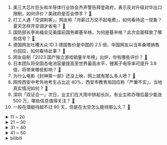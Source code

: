 1. 美三大芯片巨头和半导体行业协会齐声警告拜登政府，表示反对升级对华出口限制，如何评价？美政府是否会停手？ [:link:](https://www.zhihu.com/question/612701292)
2. 打工人遇「空调刺客」，网友称「月薪过万交不起电费」，如何看待这一现象？夏天怎样开空调才省电？ [:link:](https://www.zhihu.com/question/612715852)
3. 国防部长李尚福会见美国前国务卿基辛格，为何是基辛格？此次会面释放了哪些信号？ [:link:](https://www.zhihu.com/question/612773618)
4. 德国网友吐槽大众 ID.3 德国售价是中国的 2.5 倍，中国网友以当年桑塔纳售价回应，如何看待此事？ [:link:](https://www.zhihu.com/question/612707004)
5. 网友自制「2023 国产独立游戏销量半年榜」出炉，你有哪些评价？ [:link:](https://www.zhihu.com/question/612688212)
6. 日本团队将全固态电池容量提高至世界最高水平，锂离子电导率可提升 3.8 倍，将带来哪些影响？ [:link:](https://www.zhihu.com/question/612473880)
7. 为什么电影《封神第一部》还没上映，网上就有那么多人喷？ [:link:](https://www.zhihu.com/question/612090137)
8. 网传西安中考外地考生占比近 40%，西安市教育局回应称「严重不实」，当地真实情况如何？ [:link:](https://www.zhihu.com/question/612744250)
9. 深圳「双证合一」次日，业主们在大雨中排起长队，有业主称办理后最少能涨 500 万，哪些信息值得关注？ [:link:](https://www.zhihu.com/question/612659896)
10. 一般在潜艇待超不过 90 天，但是在太空怎么能待那么久？ [:link:](https://www.zhihu.com/question/465762854)
<details>
<summary>11 ~ 20</summary>

11. 多名群众通过媒体问政平台反映「贩卖学位」行为，郑州教育局官员「爆粗口要求记者撤留言」，如何看待此事？ [:link:](https://www.zhihu.com/question/612674154)
12. 河北保定公交大面积停运，省会石家庄紧急调集公交车支援 ，出现公交大面积停运的原因有哪些，如何应对？ [:link:](https://www.zhihu.com/question/612135833)
13. 是什么让 90 后、00 后重拾起了父辈们的持家传统？如今爱存钱与父辈们有何不一样？ [:link:](https://www.zhihu.com/question/612271386)
14. 广州一职校食堂吃出胶制异物，学校称异物是鸭子眼球膜，市监局「已责令涉事食堂关闭」，如何看待此事？ [:link:](https://www.zhihu.com/question/612672243)
15. 乌军称俄军在东北战线「陈兵超 10 万」，试图冲破防线，具体形势如何？ [:link:](https://www.zhihu.com/question/612684594)
16. 汽车轮胎爆了一个，为什么不能只换这一个？ [:link:](https://www.zhihu.com/question/605448823)
17. 为什么郭襄生日那天杨过拜见了所有长辈唯独没和郭襄好好说几句话？ [:link:](https://www.zhihu.com/question/407740593)
18. 下半年的货币政策会怎么走，还有降息降准的可能吗？ [:link:](https://www.zhihu.com/question/612271502)
19. 男子花百元订蛋糕只有一层奶油，该事件的具体情况是什么？ [:link:](https://www.zhihu.com/question/611320356)
20. 「211」本科生应聘工厂遭爽约因「被嫌学历高」，高学历为何也被歧视？你经历过怎样的职场歧视？如何应对？ [:link:](https://www.zhihu.com/question/612701753)
</details>
<details>
<summary>21 ~ 30</summary>

21. 售价 14.58 万元起，红旗HS3 能否满足年轻人对人生第一台 SUV 的期待？ [:link:](https://www.zhihu.com/question/612578573)
22. 中国足协宣布处罚公告，武汉三镇球员韦世豪辱骂裁判，停赛 6 场+罚款 6 万，哪些信息值得关注？ [:link:](https://www.zhihu.com/question/612691617)
23. 将金属铁（Fe）打磨得非常光滑，那么它是否能替代镜子？ [:link:](https://www.zhihu.com/question/612070544)
24. 猫猫知道我亲亲它是在表达善意吗？ [:link:](https://www.zhihu.com/question/611176149)
25. 为什么现在喜欢钓鱼的年轻人越来越多？ [:link:](https://www.zhihu.com/question/437779730)
26. 《不完美受害人》第 1-6 集拍得如何？有哪些值得关注的剧情点？ [:link:](https://www.zhihu.com/question/612673909)
27. 哪位摄影师或摄影作品对你拍照产生过深远影响？ [:link:](https://www.zhihu.com/question/607563038)
28. 《英雄联盟》中还有没有类似「虚空索敌」这类破圈的技能名称？ [:link:](https://www.zhihu.com/question/609136192)
29. 如何评价《未定事件簿》三周年即将推出的可互动卡面及解锁机制？ [:link:](https://www.zhihu.com/question/612175634)
30. 过了 25 岁，你对哪些事情的态度突然就转变了？ [:link:](https://www.zhihu.com/question/612528639)
</details>
<details>
<summary>31 ~ 40</summary>

31. 为什么感觉线性代数比高数难学？ [:link:](https://www.zhihu.com/question/532270320)
32. NBA休赛期，各路豪强都在补强，只有卫冕冠军掘金队没有任何动作，下个赛季掘金还会夺冠吗？ [:link:](https://www.zhihu.com/question/612284795)
33. 为什么nahida翻译成纳西妲？不应该是纳希妲吗？ [:link:](https://www.zhihu.com/question/595924866)
34. 县城新中产「拿三线工资，过一线生活」，怎样看待这种生活方式？ [:link:](https://www.zhihu.com/question/612059036)
35. 网友吐槽自己是「好学生心态受害者」，「追求夸奖、逃避出错、害怕指责」，如何摆脱这一心态带来的负面影响？ [:link:](https://www.zhihu.com/question/612691351)
36. 发改委称「将抓紧制定出台恢复和扩大消费的政策，并制定关于营造放心消费环境的政策文件」，透露哪些信息？ [:link:](https://www.zhihu.com/question/612670855)
37. 实习生「倒贴打工」，「招聘时要求什么都会，进去就是打杂为主」，如今的大学生实习更难了吗？ [:link:](https://www.zhihu.com/question/611893332)
38. 如果父母都不在了，你还会再回故乡吗？ [:link:](https://www.zhihu.com/question/575489954)
39. 「技工荒、融资缺口大」成民企现阶段难题，有企业二百人入职半年后仅十人在岗，如何看待这一问题？ [:link:](https://www.zhihu.com/question/612669755)
40. 碧桂园推行准现房销售，购房者以低比例楼款锁房，完工后再支付尾款，该销售模式是否值得推广？ [:link:](https://www.zhihu.com/question/612670772)
</details>
<details>
<summary>41 ~ 50</summary>

41. 美一士兵越界闯入朝鲜，目前已被朝鲜方面拘留，哪些信息值得关注？ [:link:](https://www.zhihu.com/question/612783631)
42. 杨利伟称「我国新一代飞船预计 2027-2028 年飞行，可载 4-7 名航天员」，具有哪些意义？ [:link:](https://www.zhihu.com/question/612675316)
43. 如何评价王宝强在电影《八角笼中》里的演技？ [:link:](https://www.zhihu.com/question/611301828)
44. 历史上真的存在《长安三万里》中「裴十二」这个人物吗？ [:link:](https://www.zhihu.com/question/611482036)
45. 王毅与美国总统气候问题特使克里会谈，有哪些信息值得关注？ [:link:](https://www.zhihu.com/question/612663996)
46. C 罗接受采访称「不再回欧洲踢球。沙特联赛比美职联好得多，最快今年超越土超荷甲」，如何评价他的言论？ [:link:](https://www.zhihu.com/question/612649775)
47. 女子以一小时 100 元的价格向陌生人提供陪伴服务，该服务能为消费者提供情绪价值吗，怎样看待贩卖时间？ [:link:](https://www.zhihu.com/question/612658286)
48. 有哪些歌词被你听错了很久，知道真相后感到哭笑不得？ [:link:](https://www.zhihu.com/question/297225697)
49. 上班族如何协调好时间来进行休闲运动？ [:link:](https://www.zhihu.com/question/595327871)
50. 工作既然不能致富，那为什么要上班? [:link:](https://www.zhihu.com/question/604414520)
</details><details>
<summary>bilibili</summary>

</details>
